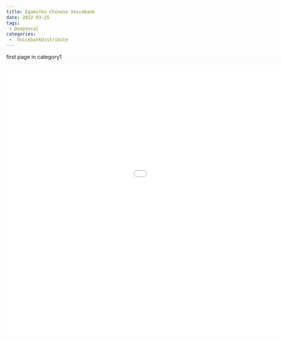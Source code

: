 ```yaml
---
title: EgamiYou Chinese Voicebank
date: 2022-03-25
tags:
 - DeepVocal
categories:
 -  VoicebankDistribute
---
```


first page in category1<br>
<iframe src="//player.bilibili.com/player.html?aid=765111635&bvid=BV1nr4y1S7Wv&cid=467037662&page=1" scrolling="no" border="0" frameborder="no" framespacing="0" allowfullscreen="true" width="1280" height="720" align="center"> </iframe>